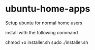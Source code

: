 # ubuntu-home-apps
Setup ubuntu for normal home users

install with the following command



chmod +x installer.sh 
sudo ./installer.sh
